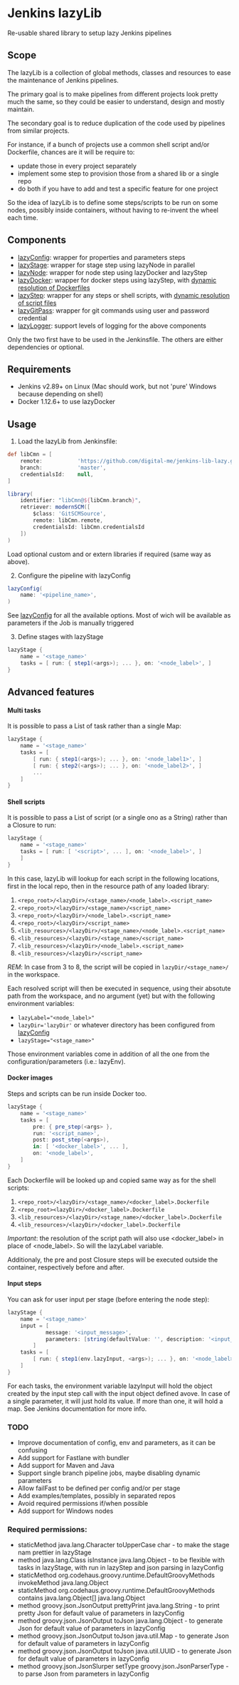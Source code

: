 # Jenkins lazyLib
Re-usable shared library to setup lazy Jenkins pipelines

## Scope
The lazyLib is a collection of global methods, classes and resources to ease the maintenance of Jenkins pipelines.

The primary goal is to make pipelines from different projects look pretty much the same,
so they could be easier to understand, design and mostly maintain.

The secondary goal is to reduce duplication of the code used by pipelines from similar projects.

For instance, if a bunch of projects use a common shell script and/or Dockerfile,
chances are it will be require to:
- update those in every project separately
- implement some step to provision those from a shared lib or a single repo
- do both if you have to add and test a specific feature for one project

So the idea of lazyLib is to define some steps/scripts to be run on some nodes,
possibly inside containers, without having to re-invent the wheel each time.

## Components
- [lazyConfig](vars/lazyConfig.groovy): wrapper for properties and parameters steps
- [lazyStage](vars/lazyStage.groovy): wrapper for stage step using lazyNode in parallel
- [lazyNode](vars/lazyNode.groovy): wrapper for node step using lazyDocker and lazyStep
- [lazyDocker](vars/lazyDocker.groovy): wrapper for docker steps using lazyStep, with [dynamic resolution of Dockerfiles](#docker-images)
- [lazyStep](vars/lazyStep.groovy): wrapper for any steps or shell scripts, with [dynamic resolution of script files](#shell-scripts)
- [lazyGitPass](vars/lazyGitPass.groovy): wrapper for git commands using user and password credential
- [lazyLogger](src/org/jenkins/ci/lazy/lazyLogger.groovy): support levels of logging for the above components

Only the two first have to be used in the Jenkinsfile.
The others are either dependencies or optional.

## Requirements

- Jenkins v2.89+ on Linux (Mac should work, but not 'pure' Windows because depending on shell)
- Docker 1.12.6+ to use lazyDocker


## Usage

1. Load the lazyLib from Jenkinsfile:
```groovy
def libCmn = [
    remote:           'https://github.com/digital-me/jenkins-lib-lazy.git',
    branch:           'master',
    credentialsId:    null,
]

library(
    identifier: "libCmn@${libCmn.branch}",
    retriever: modernSCM([
        $class: 'GitSCMSource',
        remote: libCmn.remote,
        credentialsId: libCmn.credentialsId
    ])
)
```
Load optional custom and or extern libraries if required (same way as above).

2. Configure the pipeline with lazyConfig
```groovy
lazyConfig(
    name: '<pipeline_name>',
)
```
See [lazyConfig](vars/lazyConfig.groovy) for all the available options.
Most of wich will be available as parameters if the Job is manually triggered 

3. Define stages with lazyStage
```groovy
lazyStage {
    name = '<stage_name>'
    tasks = [ run: { step1(<args>); ... }, on: '<node_label>', ]
}
```

## Advanced features
#### Multi tasks
It is possible to pass a List of task rather than a single Map:
```groovy
lazyStage {
    name = '<stage_name>'
    tasks = [
        [ run: { step1(<args>); ... }, on: '<node_label1>', ]
        [ run: { step2(<args>); ... }, on: '<node_label2>', ]
        ...
    ]
}
```

#### Shell scripts
It is possible to pass a List of script (or a single ono as a String) rather than a Closure to run:
```groovy
lazyStage {
    name = '<stage_name>'
    tasks = [ run: [ '<script>', ... ], on: '<node_label>', ]
    ]
}

```
In this case, lazyLib will lookup for each script in the following locations,
first in the local repo, then in the resource path of any loaded library:

1. `<repo_root>/<lazyDir>/<stage_name>/<node_label>.<script_name>`
2. `<repo_root>/<lazyDir>/<stage_name>/<script_name>`
3. `<repo_root>/<lazyDir>/<node_label>.<script_name>`
4. `<repo_root>/<lazyDir>/<script_name>`
5. `<lib_resources>/<lazyDir>/<stage_name>/<node_label>.<script_name>`
6. `<lib_resources>/<lazyDir>/<stage_name>/<script_name>`
7. `<lib_resources>/<lazyDir>/<node_label>.<script_name>`
8. `<lib_resources>/<lazyDir>/<script_name>`

*REM*: In case from 3 to 8, the script will be copied in `lazyDir/<stage_name>/` in the workspace.

Each resolved script will then be executed in sequence, using their absotute path from the workspace,
and no argument (yet) but with the following environment variables:
- `lazyLabel="<node_label>"`
- `lazyDir='lazyDir'` or whatever directory has been configured from [lazyConfig](vars/lazyConfig.groovy)
- `lazyStage="<stage_name>"`

Those environment variables come in addition of all the one from the configuration/parameters (i.e.: lazyEnv).

#### Docker images
Steps and scripts can be run inside Docker too.
```groovy
lazyStage {
    name = '<stage_name>'
    tasks = [
        pre: { pre_step(<args> },
        run: '<script_name>',
        post: post_step(<args>),
        in: [ '<docker_label>', ... ],
        on: '<node_label>',
    ]
}

```
Each Dockerfile will be looked up and copied same way as for the shell scripts:

1. `<repo_root>/<lazyDir>/<stage_name>/<docker_label>.Dockerfile`
2. `<repo_root><lazyDir>/<docker_label>.Dockerfile`
3. `<lib_resources>/<lazyDir>/<stage_name>/<docker_label>.Dockerfile`
4. `<lib_resources>/<lazyDir>/<docker_label>.Dockerfile`

*Important*: the resolution of the script path will also use <docker_label> in place of <node_label>. So will the lazyLabel variable.

Additionaly, the pre and post Closure steps will be executed outside the container, respectively before and after.

#### Input steps
You can ask for user input per stage (before entering the node step):
```groovy
lazyStage {
    name = '<stage_name>'
    input = [
            message: '<input_message>',
            parameters: [string(defaultValue: '', description: '<input_description>', name: '<input_name>')]
        ]
    tasks = [
        [ run: { step1(env.lazyInput, <args>); ... }, on: '<node_label>', ]
    ]
}

```
For each tasks, the environment variable lazyInput will hold the object created by the input step call with the input object defined avove.
In case of a single parameter, it will just hold its value. If more than one, it will hold a map. See Jenkins documentation for more info.


### TODO
- Improve documentation of config, env and parameters, as it can be confusing
- Add support for Fastlane with bundler
- Add support for Maven and Java
- Support single branch pipeline jobs, maybe disabling dynamic parameters
- Allow failFast to be defined per config and/or per stage
- Add examples/templates, possibly in separated repos
- Avoid required permissions if/when possible
- Add support for Windows nodes

### Required permissions:
- staticMethod java.lang.Character toUpperCase char - to make the stage nam prettier in lazyStage
- method java.lang.Class isInstance java.lang.Object - to be flexible with tasks in lazyStage, with run in lazyStep and json parsing in lazyConfig 
- staticMethod org.codehaus.groovy.runtime.DefaultGroovyMethods invokeMethod java.lang.Object
- staticMethod org.codehaus.groovy.runtime.DefaultGroovyMethods contains java.lang.Object[] java.lang.Object
- method groovy.json.JsonOutput prettyPrint java.lang.String - to print pretty Json for default value of parameters in lazyConfig
- method groovy.json.JsonOutput toJson java.lang.Object - to generate Json for default value of parameters in lazyConfig
- method groovy.json.JsonOutput toJson java.util.Map - to generate Json for default value of parameters in lazyConfig
- method groovy.json.JsonOutput toJson java.util.UUID - to generate Json for default value of parameters in lazyConfig
- method groovy.json.JsonSlurper setType groovy.json.JsonParserType - to parse Json from parameters in lazyConfig
